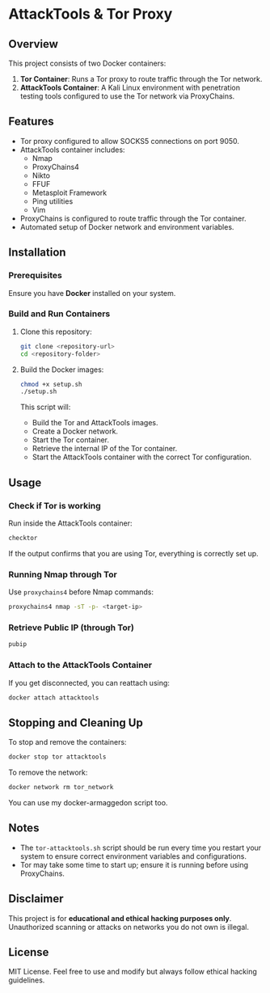 # AttackTools & Tor Proxy

## Overview
This project consists of two Docker containers:
1. **Tor Container**: Runs a Tor proxy to route traffic through the Tor network.
2. **AttackTools Container**: A Kali Linux environment with penetration testing tools configured to use the Tor network via ProxyChains.

## Features
- Tor proxy configured to allow SOCKS5 connections on port 9050.
- AttackTools container includes:
  - Nmap
  - ProxyChains4
  - Nikto
  - FFUF
  - Metasploit Framework
  - Ping utilities
  - Vim
- ProxyChains is configured to route traffic through the Tor container.
- Automated setup of Docker network and environment variables.

## Installation
### Prerequisites
Ensure you have **Docker** installed on your system.

### Build and Run Containers
1. Clone this repository:
   ```bash
   git clone <repository-url>
   cd <repository-folder>
   ```

2. Build the Docker images:
   ```bash
   chmod +x setup.sh
   ./setup.sh
   ```
   This script will:
   - Build the Tor and AttackTools images.
   - Create a Docker network.
   - Start the Tor container.
   - Retrieve the internal IP of the Tor container.
   - Start the AttackTools container with the correct Tor configuration.

## Usage
### Check if Tor is working
Run inside the AttackTools container:
```bash
checktor
```
If the output confirms that you are using Tor, everything is correctly set up.

### Running Nmap through Tor
Use `proxychains4` before Nmap commands:
```bash
proxychains4 nmap -sT -p- <target-ip>
```

### Retrieve Public IP (through Tor)
```bash
pubip
```

### Attach to the AttackTools Container
If you get disconnected, you can reattach using:
```bash
docker attach attacktools
```

## Stopping and Cleaning Up
To stop and remove the containers:
```bash
docker stop tor attacktools
```

To remove the network:
```bash
docker network rm tor_network
```

You can use my docker-armaggedon script too.


## Notes
- The `tor-attacktools.sh` script should be run every time you restart your system to ensure correct environment variables and configurations.
- Tor may take some time to start up; ensure it is running before using ProxyChains.

## Disclaimer
This project is for **educational and ethical hacking purposes only**. Unauthorized scanning or attacks on networks you do not own is illegal.

## License
MIT License. Feel free to use and modify but always follow ethical hacking guidelines.

